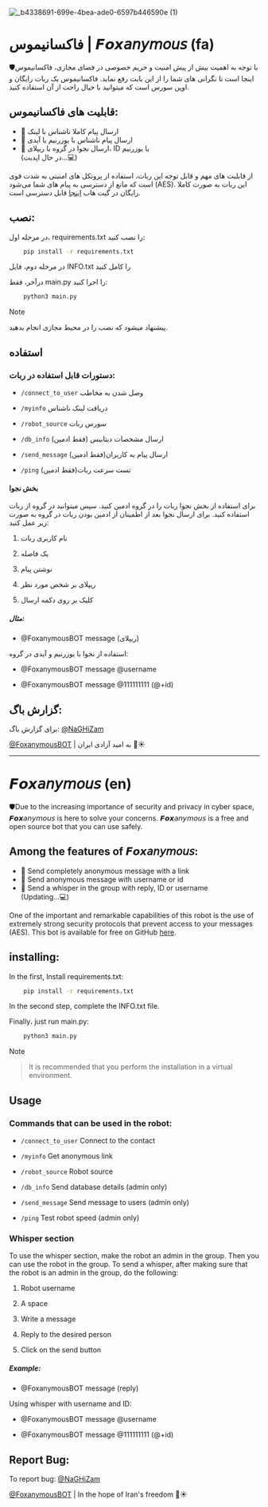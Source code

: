 ![_b4338691-699e-4bea-ade0-6597b446590e (1)](https://github.com/user-attachments/assets/80fce386-2423-4c4c-b544-cdaffb8aabf6)



# فاکسانیموس | 𝙁𝙤𝙭𝘢𝘯𝘺𝘮𝘰𝘶𝘴 (fa)


🛡با توجه به اهمیت بیش از پیش امنیت و حریم خصوصی در فضای مجازی، فاکسانیموس اینجا است تا نگرانی های شما را از این بابت رفع نماید. فاکسانیموس یک ربات رایگان و اوپن سورس است که میتوانید با خیال راحت از آن استفاده کنید.

## قابلیت های فاکسانیموس:

- 🔴 ارسال پیام کاملا ناشناس با لینک  
- 🔴 ارسال پیام ناشناس با یوزرنیم یا آیدی  
- 🔴 ارسال نجوا در گروه با ریپلای، ID یا یوزرنیم  
(در حال اپدیت...💻)

از قابلیت های مهم و قابل توجه این ربات، استفاده از پروتکل های امنیتی به شدت قوی است که مانع از دسترسی به پیام های شما می‌شود (AES). این ربات به صورت کاملا رایگان در گیت هاب [اینجا](https://github.com/ho3jr/Foxanymous-BOT) قابل دسترسی است.


## نصب:
در مرحله اول، requirements.txt را نصب کنید:
```bash
    pip install -r requirements.txt
```
در مرحله دوم، فایل INFO.txt را کامل کنید

درآخر، فقط main.py را اجرا کنید:
```bash
    python3 main.py
```

> [!NOTE]
> پیشنهاد میشود که نصب را در محیط مجازی انجام بدهید.


## استفاده
### دستورات قابل استفاده در ربات:

- `/connect_to_user`   وصل شدن به مخاطب

- `/myinfo`  دریافت لینک ناشناس

- `/robot_source`   سورس ربات

- `/db_info`   ارسال مشخصات دیتابیس (فقط ادمین)

- `/send_message`   ارسال پیام به کاربران(فقط ادمین)

- `/ping`   تست سرعت ربات(فقط ادمین)

#### بخش نجوا

برای استفاده از بخش نجوا ربات را در گروه ادمین کنید. سپس میتوانید در گروه از ربات استفاده کنید.
 برای ارسال نجوا بعد از اطمینان از ادمین بودن ربات در گروه به صورت زیر عمل کنید:

1. نام کاربری ربات

2. یک فاصله

3. نوشتن پیام

4. ریپلای بر شخص مورد نظر

5. کلیک بر روی دکمه ارسال

##### مثال:


- @FoxanymousBOT message   (ریپلای)

استفاده از نجوا با یوزرنیم و آیدی در گروه:

- @FoxanymousBOT message @username

- @FoxanymousBOT message @111111111   (@+id)

## گزارش باگ:

برای گزارش باگ: [@NaGHiZam](https://t.me/NaGHiZam)

[@FoxanymousBOT](https://t.me/FoxanymousBOT) |
به امید آزادی ایران 🦁☀️

---

# 𝙁𝙤𝙭𝘢𝘯𝘺𝘮𝘰𝘶𝘴 (en)

🛡Due to the increasing importance of security and privacy in cyber space, 𝙁𝙤𝙭𝘢𝘯𝘺𝘮𝘰𝘶𝘴 is here to solve your concerns. 𝙁𝙤𝙭𝘢𝘯𝘺𝘮𝘰𝘶𝘴 is a free and open source bot that you can use safely.

## Among the features of 𝙁𝙤𝙭𝘢𝘯𝘺𝘮𝘰𝘶𝘴:

- 🔴 Send completely anonymous message with a link  
- 🔴 Send anonymous message with username or id  
- 🔴 Send a whisper in the group with reply, ID or username  
(Updating...💻)

One of the important and remarkable capabilities of this robot is the use of extremely strong security protocols that prevent access to your messages (AES). This bot is available for free on GitHub [here](https://github.com/ho3jr/Foxanymous-BOT).

## installing:
In the first, Install requirements.txt:
```bash
    pip install -r requirements.txt
```
In the second step, complete the INFO.txt file.

Finally، just run main.py:
```bash
    python3 main.py
```
> [!NOTE]
> > It is recommended that you perform the installation in a virtual environment.

## Usage
### Commands that can be used in the robot:

- `/connect_to_user`   Connect to the contact

- `/myinfo`   Get anonymous link

- `/robot_source`   Robot source

- `/db_info`   Send database details (admin only)

- `/send_message`   Send message to users (admin only)

- `/ping`   Test robot speed (admin only)


### Whisper section
To use the whisper section, make the robot an admin in the group. Then you can use the robot in the group.
To send a whisper, after making sure that the robot is an admin in the group, do the following:

1. Robot username

2. A space

3. Write a message

4. Reply to the desired person

5. Click on the send button

##### Example:

- @FoxanymousBOT message   (reply)

Using whisper with username and ID:

- @FoxanymousBOT message @username

- @FoxanymousBOT message @111111111   (@+id)

## Report Bug:

To report bug: [@NaGHiZam](https://t.me/NaGHiZam)

[@FoxanymousBOT](https://t.me/FoxanymousBOT) |
In the hope of Iran's freedom 🦁☀️
